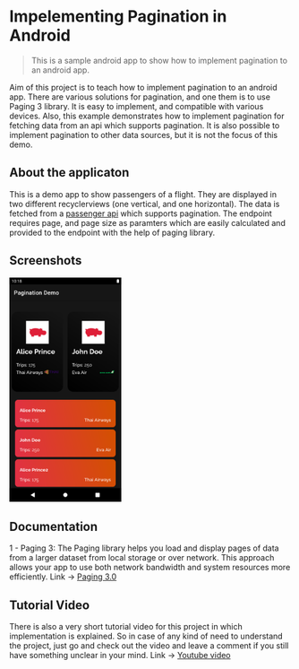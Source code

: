 # Impelementing Pagination in Android
> This is a sample android app to show how to implement pagination to an android app.

Aim of this project is to teach how to implement pagination to an android app. There are various solutions for pagination, and one them is to use Paging 3 library. It is easy to implement, and compatible with various devices. Also, this example demonstrates how to implement pagination for fetching data from an api which supports pagination. It is also possible to implement pagination to other data sources, but it is not the focus of this demo.

## About the applicaton
This is a demo app to show passengers of a flight. They are displayed in two different recyclerviews (one vertical, and one horizontal). The data is fetched from a [passenger api][youtube] which supports pagination. The endpoint requires page, and page size as paramters which are easily calculated and provided to the endpoint with the help of paging library.

## Screenshots
<div style="display: inline-block;">
  <img src="images/screenshot1.png" width="200" height="400">
</div>

## Documentation
1 - Paging 3: The Paging library helps you load and display pages of data from a larger dataset from local storage or over network. This approach allows your app to use both network bandwidth and system resources more efficiently. Link -> [Paging 3.0][paging]


## Tutorial Video
There is also a very short tutorial video for this project in which implementation is explained.
So in case of any kind of need to understand the project, just go and check out the video and leave a comment if you still have something unclear in your mind.
Link -> [Youtube video][youtube]

<!-- Markdown link & img dfn's -->
[paging]: https://developer.android.com/topic/libraries/architecture/paging/v3-overview
[api]: https://www.instantwebtools.net/fake-rest-api
[youtube]: https://www.youtube.com

